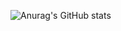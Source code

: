 ![Anurag's GitHub stats](https://github-readme-stats.vercel.app/api?username=uck16m1997&show_icons=true&theme=tokyonight)
